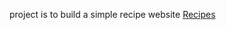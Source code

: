 project is to build a simple recipe website
[Recipes](https://vanilla179.github.io/odin-recipes/index.html)
